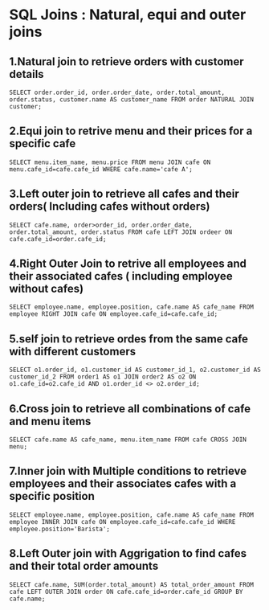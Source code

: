 # SQL Joins : Natural, equi and outer joins
## 1.Natural join to retrieve orders with customer details
```mysql
SELECT order.order_id, order.order_date, order.total_amount, order.status, customer.name AS customer_name FROM order NATURAL JOIN customer;
```
## 2.Equi join to retrive menu and their prices for a specific cafe
```mysql
SELECT menu.item_name, menu.price FROM menu JOIN cafe ON menu.cafe_id=cafe.cafe_id WHERE cafe.name='cafe A';
```
## 3.Left outer join to retrieve all cafes and their orders( Including cafes without orders)
```mysql
SELECT cafe.name, order>order_id, order.order_date, order.total_amount, order.status FROM cafe LEFT JOIN ordeer ON cafe.cafe_id=order.cafe_id; 
```
## 4.Right Outer Join to retrive all employees and their associated cafes ( including employee without cafes)
```mysql
SELECT employee.name, employee.position, cafe.name AS cafe_name FROM employee RIGHT JOIN cafe ON employee.cafe_id=cafe.cafe_id;
```
## 5.self join to retrieve ordes from the same cafe with different customers
```mysql
SELECT o1.order_id, o1.customer_id AS customer_id_1, o2.customer_id AS customer_id_2 FROM order1 AS o1 JOIN order2 AS o2 ON o1.cafe_id=o2.cafe_id AND o1.order_id <> o2.order_id;
```
## 6.Cross join to retrieve all combinations of cafe and menu items
```mysql
SELECT cafe.name AS cafe_name, menu.item_name FROM cafe CROSS JOIN menu;
```
## 7.Inner join with Multiple conditions to retrieve employees and their associates cafes with a specific position
```mysql
SELECT employee.name, employee.position, cafe.name AS cafe_name FROM employee INNER JOIN cafe ON employee.cafe_id=cafe.cafe_id WHERE employee.position='Barista';
```
## 8.Left Outer join with Aggrigation to find cafes and their total order amounts
```mysql
SELECT cafe.name, SUM(order.total_amount) AS total_order_amount FROM cafe LEFT OUTER JOIN order ON cafe.cafe_id=order.cafe_id GROUP BY cafe.name;
```

